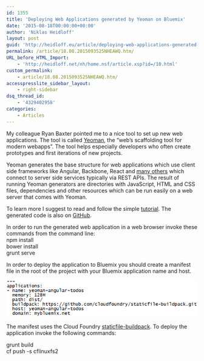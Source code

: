 ```yaml
---
id: 1355
title: 'Deploying Web Applications generated by Yeoman on Bluemix'
date: '2015-08-18T00:00:00+00:00'
author: 'Niklas Heidloff'
layout: post
guid: 'http://heidloff.eu/article/deploying-web-applications-generated-by-yeoman-on-bluemix/'
permalink: /article/18.08.2015093525NHEAWQ.htm/
URL_before_HTML_Import:
    - 'http://heidloff.net/nh/home.nsf/article.xsp?id=/10.html'
custom_permalink:
    - article/18.08.2015093525NHEAWQ.htm/
accesspresslite_sidebar_layout:
    - right-sidebar
dsq_thread_id:
    - '4329402958'
categories:
    - Articles
---
```


 My colleague Ryan Baxter pointed me to a nice tool to set up new web applications. The tool is called [Yeoman](http://yeoman.io/), the “web’s scaffolding tool for modern webapps”. The tool helps especially developers who often create prototypes and first iterations of new projects.

 Yeoman generates the base structure for web applications which use client side frameworks like Angular, Backbone, React and [many others](http://yeoman.io/generators/) which connect to server side services typically via REST APIs. The result of running Yeoman generators are directories with JavaScript, HTML and CSS files, dependencies and other resources which can be run easily on a web server that comes with Yeoman.

 To learn more I suggest to read and follow the simple [tutorial](http://yeoman.io/codelab.html). The generated code is also on [GitHub](https://github.com/addyosmani/yeoman-examples/tree/master/angular-localStorage-todos).

 In order to run the generated web application in a web browser invoke these commands from the command line:   
 npm install   
 bower install   
 grunt serve

 In order to deploy the application to Bluemix you should create a manifest file in the root of the project with your Bluemix application name and host.

![image](/assets/img/2015/08/yeoman.png)

 The manifest uses the Cloud Foundry [staticfile-buildpack](https://github.com/cloudfoundry/staticfile-buildpack). To deploy the application invoke the following commands:

 grunt build   
 cf push -s cflinuxfs2
